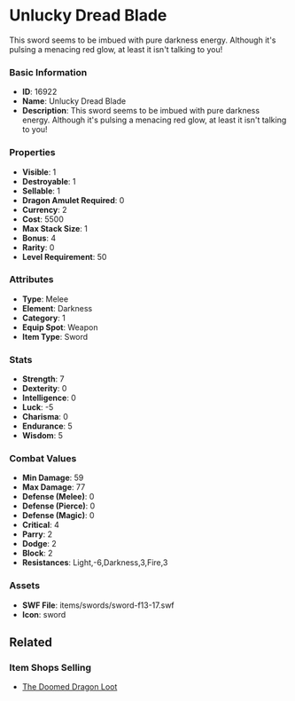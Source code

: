 # Unlucky Dread Blade

This sword seems to be imbued with pure darkness energy. Although it's pulsing a menacing red glow, at least it isn't talking to you!

### Basic Information

- **ID**: 16922
- **Name**: Unlucky Dread Blade
- **Description**: This sword seems to be imbued with pure darkness energy. Although it&#039;s pulsing a menacing red glow, at least it isn&#039;t talking to you!

### Properties

- **Visible**: 1
- **Destroyable**: 1
- **Sellable**: 1
- **Dragon Amulet Required**: 0
- **Currency**: 2
- **Cost**: 5500
- **Max Stack Size**: 1
- **Bonus**: 4
- **Rarity**: 0
- **Level Requirement**: 50

### Attributes

- **Type**: Melee
- **Element**: Darkness
- **Category**: 1
- **Equip Spot**: Weapon
- **Item Type**: Sword

### Stats

- **Strength**: 7
- **Dexterity**: 0
- **Intelligence**: 0
- **Luck**: -5
- **Charisma**: 0
- **Endurance**: 5
- **Wisdom**: 5

### Combat Values

- **Min Damage**: 59
- **Max Damage**: 77
- **Defense (Melee)**: 0
- **Defense (Pierce)**: 0
- **Defense (Magic)**: 0
- **Critical**: 4
- **Parry**: 2
- **Dodge**: 2
- **Block**: 2
- **Resistances**: Light,-6,Darkness,3,Fire,3

### Assets

- **SWF File**: items/swords/sword-f13-17.swf
- **Icon**: sword

## Related

### Item Shops Selling

- [The Doomed Dragon Loot](../item-shops/540-the-doomed-dragon-loot.md)

